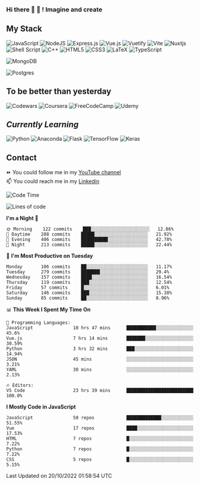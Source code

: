 ### Hi there 👋 🤖 ! Imagine and create

## My Stack
![JavaScript](https://img.shields.io/badge/javascript-%23323330.svg?style=for-the-badge&logo=javascript&logoColor=%23F7DF1E) ![NodeJS](https://img.shields.io/badge/node.js-6DA55F?style=for-the-badge&logo=node.js&logoColor=white) <img alt="Express.js" src="https://img.shields.io/badge/express.js%20-%23404d59.svg?&style=for-the-badge"/> ![Vue.js](https://img.shields.io/badge/vuejs-%2335495e.svg?style=for-the-badge&logo=vuedotjs&logoColor=%234FC08D) ![Vuetify](https://img.shields.io/badge/Vuetify-1867C0?style=for-the-badge&logo=vuetify&logoColor=AEDDFF) ![Vite](https://img.shields.io/badge/vite-%23646CFF.svg?style=for-the-badge&logo=vite&logoColor=white) ![Nuxtjs](https://img.shields.io/badge/Nuxt-002E3B?style=for-the-badge&logo=nuxtdotjs&logoColor=#00DC82) ![Shell Script](https://img.shields.io/badge/shell_script-%23121011.svg?style=for-the-badge&logo=gnu-bash&logoColor=white) ![C++](https://img.shields.io/badge/c++-%2300599C.svg?style=for-the-badge&logo=c%2B%2B&logoColor=white) ![HTML5](https://img.shields.io/badge/html5-%23E34F26.svg?style=for-the-badge&logo=html5&logoColor=white) ![CSS3](https://img.shields.io/badge/css3-%231572B6.svg?style=for-the-badge&logo=css3&logoColor=white) ![LaTeX](https://img.shields.io/badge/latex-%23008080.svg?style=for-the-badge&logo=latex&logoColor=white) ![TypeScript](https://img.shields.io/badge/typescript-%23007ACC.svg?style=for-the-badge&logo=typescript&logoColor=white)
<div>
  <img alt="MongoDB" src ="https://img.shields.io/badge/MongoDB-%234ea94b.svg?&style=for-the-badge&logo=mongodb&logoColor=white"/>
  
  ![Postgres](https://img.shields.io/badge/postgres-%23316192.svg?style=for-the-badge&logo=postgresql&logoColor=white)
</div>

## To be better than yesterday
![Codewars](https://img.shields.io/badge/Codewars-B1361E?style=for-the-badge&logo=codewars&logoColor=grey)
  ![Coursera](https://img.shields.io/badge/Coursera-%230056D2.svg?style=for-the-badge&logo=Coursera&logoColor=white)
  ![FreeCodeCamp](https://img.shields.io/badge/Freecodecamp-%23123.svg?&style=for-the-badge&logo=freecodecamp&logoColor=green)
  ![Udemy](https://img.shields.io/badge/Udemy-A435F0?style=for-the-badge&logo=Udemy&logoColor=white)

## *Currently Learning*
![Python](https://img.shields.io/badge/python-3670A0?style=for-the-badge&logo=python&logoColor=ffdd54) ![Anaconda](https://img.shields.io/badge/Anaconda-%2344A833.svg?style=for-the-badge&logo=anaconda&logoColor=white) 
![Flask](https://img.shields.io/badge/flask-%23000.svg?style=for-the-badge&logo=flask&logoColor=white) ![TensorFlow](https://img.shields.io/badge/TensorFlow-%23FF6F00.svg?style=for-the-badge&logo=TensorFlow&logoColor=white) ![Keras](https://img.shields.io/badge/Keras-%23D00000.svg?style=for-the-badge&logo=Keras&logoColor=white)

## Contact
⏩ You could follow me in my <a href="https://www.youtube.com/c/ViktorJimenezF" target="blank">YouTube channel</a>   <br>
📫 You could reach me in my <a href="https://www.linkedin.com/in/victorjuanjimenez/" target="blank">Linkedin</a>  

<!--START_SECTION:waka-->
![Code Time](http://img.shields.io/badge/Code%20Time-340%20hrs%2050%20mins-blue)

![Lines of code](https://img.shields.io/badge/From%20Hello%20World%20I%27ve%20Written-249%20Thousand%20lines%20of%20code-blue)

**I'm a Night 🦉** 

```text
🌞 Morning    122 commits    ███░░░░░░░░░░░░░░░░░░░░░░   12.86% 
🌆 Daytime    208 commits    █████░░░░░░░░░░░░░░░░░░░░   21.92% 
🌃 Evening    406 commits    ██████████░░░░░░░░░░░░░░░   42.78% 
🌙 Night      213 commits    █████░░░░░░░░░░░░░░░░░░░░   22.44%

```
📅 **I'm Most Productive on Tuesday** 

```text
Monday       106 commits    ██░░░░░░░░░░░░░░░░░░░░░░░   11.17% 
Tuesday      279 commits    ███████░░░░░░░░░░░░░░░░░░   29.4% 
Wednesday    157 commits    ████░░░░░░░░░░░░░░░░░░░░░   16.54% 
Thursday     119 commits    ███░░░░░░░░░░░░░░░░░░░░░░   12.54% 
Friday       57 commits     █░░░░░░░░░░░░░░░░░░░░░░░░   6.01% 
Saturday     146 commits    ███░░░░░░░░░░░░░░░░░░░░░░   15.38% 
Sunday       85 commits     ██░░░░░░░░░░░░░░░░░░░░░░░   8.96%

```


📊 **This Week I Spent My Time On** 

```text
💬 Programming Languages: 
JavaScript               10 hrs 47 mins      ███████████░░░░░░░░░░░░░░   45.6% 
Vue.js                   7 hrs 14 mins       ███████░░░░░░░░░░░░░░░░░░   30.59% 
Python                   3 hrs 32 mins       ███░░░░░░░░░░░░░░░░░░░░░░   14.94% 
JSON                     45 mins             ░░░░░░░░░░░░░░░░░░░░░░░░░   3.21% 
YAML                     30 mins             ░░░░░░░░░░░░░░░░░░░░░░░░░   2.13%

🔥 Editors: 
VS Code                  23 hrs 39 mins      █████████████████████████   100.0%

```

**I Mostly Code in JavaScript** 

```text
JavaScript               50 repos            █████████████░░░░░░░░░░░░   51.55% 
Vue                      17 repos            ████░░░░░░░░░░░░░░░░░░░░░   17.53% 
HTML                     7 repos             █░░░░░░░░░░░░░░░░░░░░░░░░   7.22% 
Python                   7 repos             █░░░░░░░░░░░░░░░░░░░░░░░░   7.22% 
CSS                      5 repos             █░░░░░░░░░░░░░░░░░░░░░░░░   5.15%

```



 Last Updated on 20/10/2022 01:58:54 UTC
<!--END_SECTION:waka-->

<!--
**ViktorJJF/ViktorJJF** is a ✨ _special_ ✨ repository because its `README.md` (this file) appears on your GitHub profile.



Here are some ideas to get you started:

- 🔭 I’m currently working on ...
- 🌱 I’m currently learning ...
- 👯 I’m looking to collaborate on ...
- 🤔 I’m looking for help with ...
- 💬 Ask me about ...
- 📫 How to reach me: ...
- 😄 Pronouns: ...
- ⚡ Fun fact: ...
-->
